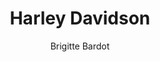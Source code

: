 ---
layout: post
title: Harley Davidson
author: Brigitte Bardot
language: "Français"
image:
  artist: brigitte-bardot.png
---